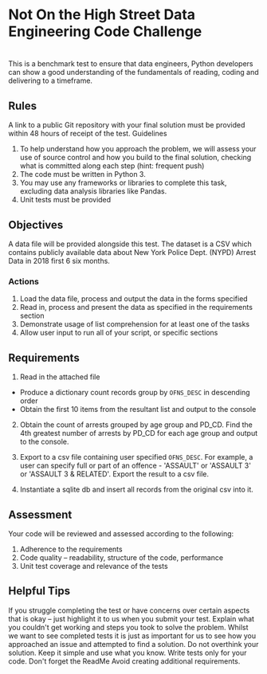 # Not On the High Street Data Engineering Code Challenge

# 
This is a benchmark test to ensure that data engineers, Python developers can show a good understanding of the fundamentals of reading, coding and delivering to a timeframe.

## Rules
 A link to a public Git repository with your final solution must be provided within 48 hours of receipt of the test. 
Guidelines
1. To help understand how you approach the problem, we will assess your use of source control and how you build to the final solution, checking what is committed 
along each step (hint: frequent push)
2. The code must be written in Python 3.
3. You may use any frameworks or libraries to complete this task, excluding data analysis libraries like Pandas.
4. Unit tests must be provided

## Objectives
A data file will be provided alongside this test. The dataset is a CSV which contains publicly available data about New York Police Dept. (NYPD) Arrest Data in 2018 first 6 six months. 

### Actions
1. Load the data file, process and output the data in the forms specified
2. Read in, process and present the data as specified in the requirements section
3. Demonstrate usage of list comprehension for at least one of the tasks
4. Allow user input to run all of your script, or specific sections


## Requirements
1. Read in the attached file
  - Produce a dictionary count records group by `OFNS_DESC` in descending order
  - Obtain the first 10 items from the resultant list and output to the console


2. Obtain the count of arrests grouped by age group and PD_CD. 
   Find the 4th greatest number of arrests by PD_CD for each age group and output to the console.


3. Export to a csv file containing user specified `OFNS_DESC`. For example, a user can specify full or part of an offence - 'ASSAULT' or 'ASSAULT 3' or 'ASSAULT 3 & RELATED'. Export the result to a csv file.

  
4. Instantiate a sqlite db and insert all records from the original csv into it.
  
## Assessment
Your code will be reviewed and assessed according to the following:
1. Adherence to the requirements
2. Code quality – readability, structure of the code, performance
3. Unit test coverage and relevance of the tests

## Helpful Tips
If you struggle completing the test or have concerns over certain aspects that is okay – just highlight it to us when you submit your test. 
Explain what you couldn't get working and steps you took to solve the problem. Whilst we want to see completed tests 
it is just as important for us to see how you approached an issue and attempted to find a solution. 
Do not overthink your solution. Keep it simple and use what you know. Write tests only for your code. 
Don't forget the ReadMe Avoid creating additional requirements.


